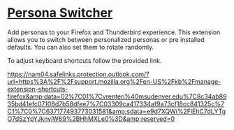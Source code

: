 [Persona Switcher](https://addons.mozilla.org/en-US/firefox/addon/personaswitcher/)
===================================================================================

Add personas to your Firefox and Thunderbird experience. This extension allows you to 
switch between personalized personas or pre installed defaults. You can also 
set them to rotate randomly. 

To adjust keyboard shortcuts follow the provided link. 

https://nam04.safelinks.protection.outlook.com/?url=https%3A%2F%2Fsupport.mozilla.org%2Fen-US%2Fkb%2Fmanage-extension-shortcuts-firefox&amp;data=02%7C01%7Cvrenteri%40msudenver.edu%7C8c34ab8935bd41efc07108d7b58dfee7%7C03309ca417334af9a73cf18cc841325c%7C1%7C0%7C637177493773031581&amp;sdata=e9d7XQWi%2FlEhC7dLYTgO7dSzYpYJknvjW69%2BHhMXLe0%3D&amp;reserved=0

